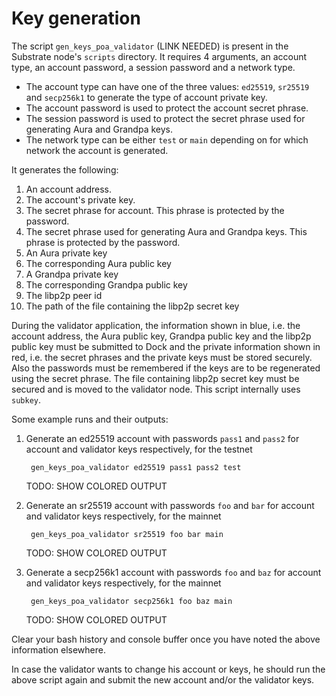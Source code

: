 # Key generation

The script `gen_keys_poa_validator` \(LINK NEEDED\) is present in the Substrate node's `scripts` directory. It requires 4 arguments, an account type, an account password, a session password and a network type.

* The account type can have one of the three values: `ed25519`, `sr25519` and `secp256k1` to generate the type of account private key.
* The account password is used to protect the account secret phrase.
* The session password is used to protect the secret phrase used for generating Aura and Grandpa keys.
* The network type can be either `test` or `main` depending on for which network the account is generated.

It generates the following:

1. An account address.
2. The account's private key.
3. The secret phrase for account. This phrase is protected by the password.
4. The secret phrase used for generating Aura and Grandpa keys. This phrase is protected by the password.
5. An Aura private key
6. The corresponding Aura public key
7. A Grandpa private key
8. The corresponding Grandpa public key
9. The libp2p peer id
10. The path of the file containing the libp2p secret key

During the validator application, the information shown in blue, i.e. the account address, the Aura public key, Grandpa public key and the libp2p public key must be submitted to Dock and the private information shown in red, i.e. the secret phrases and the private keys must be stored securely. Also the passwords must be remembered if the keys are to be regenerated using the secret phrase. The file containing libp2p secret key must be secured and is moved to the validator node. This script internally uses `subkey`.

Some example runs and their outputs:

1. Generate an ed25519 account with passwords `pass1` and `pass2` for account and validator keys respectively, for the testnet

   ```text
    gen_keys_poa_validator ed25519 pass1 pass2 test
   ```

   TODO: SHOW COLORED OUTPUT  

2. Generate an sr25519 account with passwords `foo` and `bar` for account and validator keys respectively, for the mainnet

   ```text
    gen_keys_poa_validator sr25519 foo bar main
   ```

   TODO: SHOW COLORED OUTPUT  

3. Generate a secp256k1 account with passwords `foo` and `baz` for account and validator keys respectively, for the mainnet

   ```text
    gen_keys_poa_validator secp256k1 foo baz main
   ```

   TODO: SHOW COLORED OUTPUT

Clear your bash history and console buffer once you have noted the above information elsewhere.

In case the validator wants to change his account or keys, he should run the above script again and submit the new account and/or the validator keys.

